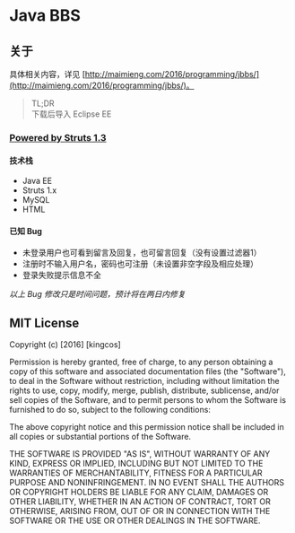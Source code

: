 # Java BBS

## 关于

具体相关内容，详见 [http://maimieng.com/2016/programming/jbbs/](http://maimieng.com/2016/programming/jbbs/)。

> TL;DR
> <br>
> 下载后导入 Eclipse EE

### [Powered by Struts 1.3](./BBS_by_mm)

#### 技术栈

- Java EE
- Struts 1.x
- MySQL
- HTML

#### 已知 Bug

- 未登录用户也可看到留言及回复，也可留言回复（没有设置过滤器1）
- 注册时不输入用户名，密码也可注册（未设置非空字段及相应处理）
- 登录失败提示信息不全

*以上 Bug 修改只是时间问题，预计将在两日内修复*

## MIT License

Copyright (c) [2016] [kingcos]

Permission is hereby granted, free of charge, to any person obtaining a copy
of this software and associated documentation files (the "Software"), to deal
in the Software without restriction, including without limitation the rights
to use, copy, modify, merge, publish, distribute, sublicense, and/or sell
copies of the Software, and to permit persons to whom the Software is
furnished to do so, subject to the following conditions:

The above copyright notice and this permission notice shall be included in all
copies or substantial portions of the Software.

THE SOFTWARE IS PROVIDED "AS IS", WITHOUT WARRANTY OF ANY KIND, EXPRESS OR
IMPLIED, INCLUDING BUT NOT LIMITED TO THE WARRANTIES OF MERCHANTABILITY,
FITNESS FOR A PARTICULAR PURPOSE AND NONINFRINGEMENT. IN NO EVENT SHALL THE
AUTHORS OR COPYRIGHT HOLDERS BE LIABLE FOR ANY CLAIM, DAMAGES OR OTHER
LIABILITY, WHETHER IN AN ACTION OF CONTRACT, TORT OR OTHERWISE, ARISING FROM,
OUT OF OR IN CONNECTION WITH THE SOFTWARE OR THE USE OR OTHER DEALINGS IN THE
SOFTWARE.
